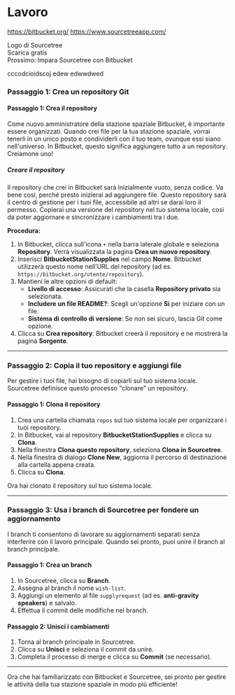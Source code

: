 # Lavoro

https://bitbucket.org/
https://www.sourcetreeapp.com/

Logo di Sourcetree  
Scarica gratis  
Prossimo: Impara Sourcetree con Bitbucket  


cccodcioidscoj
edew
edwwdwed

### Passaggio 1: Crea un repository Git  

#### Passaggio 1: Crea il repository  
Come nuovo amministratore della stazione spaziale Bitbucket, è importante essere organizzati. Quando crei file per la tua stazione spaziale, vorrai tenerli in un unico posto e condividerli con il tuo team, ovunque essi siano nell'universo. In Bitbucket, questo significa aggiungere tutto a un repository. Creiamone uno!  

##### Creare il repository  
Il repository che crei in Bitbucket sarà inizialmente vuoto, senza codice. Va bene così, perché presto inizierai ad aggiungere file. Questo repository sarà il centro di gestione per i tuoi file, accessibile ad altri se darai loro il permesso. Copierai una versione del repository nel tuo sistema locale, così da poter aggiornare e sincronizzare i cambiamenti tra i due.  

**Procedura:**  

1. In Bitbucket, clicca sull'icona `+` nella barra laterale globale e seleziona **Repository**. Verrà visualizzata la pagina **Crea un nuovo repository**.  
2. Inserisci **BitbucketStationSupplies** nel campo **Nome**. Bitbucket utilizzerà questo nome nell'URL del repository (ad es. `https://bitbucket.org/utente/repository`).  
3. Mantieni le altre opzioni di default:  
   - **Livello di accesso**: Assicurati che la casella **Repository privato** sia selezionata.  
   - **Includere un file README?**: Scegli un'opzione **Sì** per iniziare con un file.  
   - **Sistema di controllo di versione**: Se non sei sicuro, lascia Git come opzione.  
4. Clicca su **Crea repository**. Bitbucket creerà il repository e ne mostrerà la pagina **Sorgente**.  

---

### Passaggio 2: Copia il tuo repository e aggiungi file  

Per gestire i tuoi file, hai bisogno di copiarli sul tuo sistema locale. Sourcetree definisce questo processo "clonare" un repository.  

#### Passaggio 1: Clona il repository  

1. Crea una cartella chiamata `repos` sul tuo sistema locale per organizzare i tuoi repository.  
2. In Bitbucket, vai al repository **BitbucketStationSupplies** e clicca su **Clona**.  
3. Nella finestra **Clona questo repository**, seleziona **Clona in Sourcetree**.  
4. Nella finestra di dialogo **Clone New**, aggiorna il percorso di destinazione alla cartella appena creata.  
5. Clicca su **Clona**.  

Ora hai clonato il repository sul tuo sistema locale.  

---

### Passaggio 3: Usa i branch di Sourcetree per fondere un aggiornamento  

I branch ti consentono di lavorare su aggiornamenti separati senza interferire con il lavoro principale. Quando sei pronto, puoi unire il branch al branch principale.  

#### Passaggio 1: Crea un branch  

1. In Sourcetree, clicca su **Branch**.  
2. Assegna al branch il nome `wish-list`.  
3. Aggiungi un elemento al file `supplyrequest` (ad es. **anti-gravity speakers**) e salvalo.  
4. Effettua il commit delle modifiche nel branch.  

#### Passaggio 2: Unisci i cambiamenti  

1. Torna al branch principale in Sourcetree.  
2. Clicca su **Unisci** e seleziona il commit da unire.  
3. Completa il processo di merge e clicca su **Commit** (se necessario).  

---

Ora che hai familiarizzato con Bitbucket e Sourcetree, sei pronto per gestire le attività della tua stazione spaziale in modo più efficiente!

